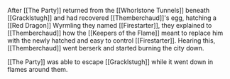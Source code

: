 After [[The Party]] returned from the [[Whorlstone Tunnels]] beneath [[Gracklstugh]] and had recovered [[Themberchaud]]'s egg, hatching a [[Red Dragon]] Wyrmling they named [[Firestarter]], they explained to [[Themberchaud]] how the [[Keepers of the Flame]] meant to replace him with the newly hatched and easy to control [[Firestarter]]. Hearing this, [[Themberchaud]] went berserk and started burning the city down.

[[The Party]] was able to escape [[Gracklstugh]] while it went down in flames around them.